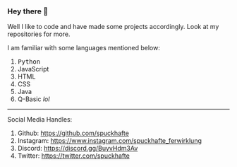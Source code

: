 ### Hey there 👋

Well I like to code and have made some projects accordingly.
Look at my repositories for more.

I am familiar with some languages mentioned below: 
1. <kbd>Python</kbd>
2. JavaScript
3. HTML
4. CSS
5. Java
6. Q-Basic *lol*

<hr>
    
Social Media Handles:
1. Github: https://github.com/spuckhafte
2. Instagram: https://www.instagram.com/spuckhafte_ferwirklung
3. Discord: https://discord.gg/BuyvHdm3Av
4. Twitter: https://twitter.com/spuckhafte
